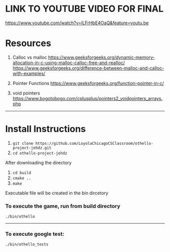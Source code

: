 # LINK TO YOUTUBE VIDEO FOR FINAL 

<https://www.youtube.com/watch?v=lLFrHbE4OaQ&feature=youtu.be>


# Resources
1. Calloc vs malloc https://www.geeksforgeeks.org/dynamic-memory-allocation-in-c-using-malloc-calloc-free-and-realloc/
https://www.geeksforgeeks.org/difference-between-malloc-and-calloc-with-examples/

2. Pointer Functions  https://www.geeksforgeeks.org/function-pointer-in-c/

3. void pointers https://www.bogotobogo.com/cplusplus/pointers2_voidpointers_arrays.php

---

# Install Instructions 

1. `git clone https://github.com/LoyolaChicagoCSClassroom/othello-project-jehdz.git`
2. `cd othello-project-jehdz`

After downloading the directory
1. `cd build` 
2. `cmake ..`
3. `make` 

Executable file will be created in the bin dircetory

### To execute the game, run from build directory 
`./bin/othello`

---

### To execute google test: 

`./bin/othello_tests`
